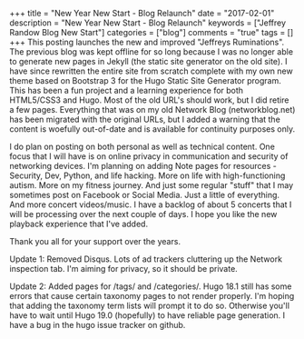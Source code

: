 +++
title = "New Year New Start - Blog Relaunch"
date = "2017-02-01"
description = "New Year New Start - Blog Relaunch"
keywords = ["Jeffrey Randow Blog New Start"]
categories = ["blog"]
comments = "true"
tags = []
+++
This posting launches the new and improved "Jeffreys Ruminations".  The previous blog was kept offline for so long because I was no longer able to generate new pages in Jekyll (the static site generator on the old site).  I have since rewritten the entire site from scratch complete with my own new theme based on Bootstrap 3 for the Hugo Static Site Generator program.  This has been a fun project and a learning experience for both HTML5/CSS3 and Hugo.  Most of the old URL's should work, but I did retire a few pages.  Everything that was on my old Network Blog (networkblog.net) has been migrated with the original URLs, but I added a warning that the content is woefully out-of-date and is available for continuity purposes only.


I do plan on posting on both personal as well as technical content.  One focus that I will have is on online privacy in communication and security of networking devices.  I'm planning on adding Note pages for resources - Security, Dev, Python, and life hacking.  More on life with high-functioning autism.  More on my fitness journey.  And just some regular "stuff" that I may sometimes post on Facebook or Social Media.  Just a little of everything.  And more concert videos/music.  I have a backlog of about 5 concerts that I will be processing over the next couple of days.  I hope you like the new playback experience that I've added.


Thank you all for your support over the years.

Update 1:  Removed Disqus.  Lots of ad trackers cluttering up the Network inspection tab.  I'm aiming for privacy, so it should be private.

Update 2:  Added pages for /tags/ and /categories/.  Hugo 18.1 still has some errors that cause certain taxonomy pages to not render properly.  I'm hoping that adding the taxonomy term lists will prompt it to do so.  Otherwise you'll have to wait until Hugo 19.0 (hopefully) to have reliable page generation.  I have a bug in the hugo issue tracker on github.
